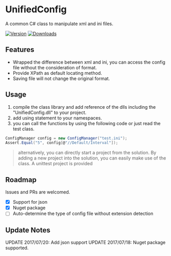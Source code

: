 # UnifiedConfig
A common C# class to manipulate xml and ini files. 

[![Version](https://img.shields.io/nuget/v/UnifiedConfig.svg)](https://www.nuget.org/packages/UnifiedConfig)
[![Downloads](https://img.shields.io/nuget/dt/UnifiedConfig.svg)](https://www.nuget.org/packages/UnifiedConfig)

## Features
* Wrapped the difference between xml and ini, you can access the config file without the consideration of format.
* Provide XPath as default locating method.
* Saving file will not change the original format.

## Usage
1. compile the class library and add reference of the dlls including the "UnifiedConfig.dll" to your project.
2. add using statement to your namespaces.
3. you can call the functions by using the following code or just read the test class.

```C#
ConfigManager config = new ConfigManager("test.ini");
Assert.Equal("5", config[@"//Default/Interval"]);
```

> alternatively, you can directly start a project from the solution. By adding a new project into the solution, you can easily make use of the class. A unittest project is provided

## Roadmap

Issues and PRs are welcomed.

- [X] Support for json
- [X] Nuget package
- [ ] Auto-determine the type of config file without extension detection

## Update Notes

UPDATE 2017/07/20: Add json support
UPDATE 2017/07/18: Nuget package supported.